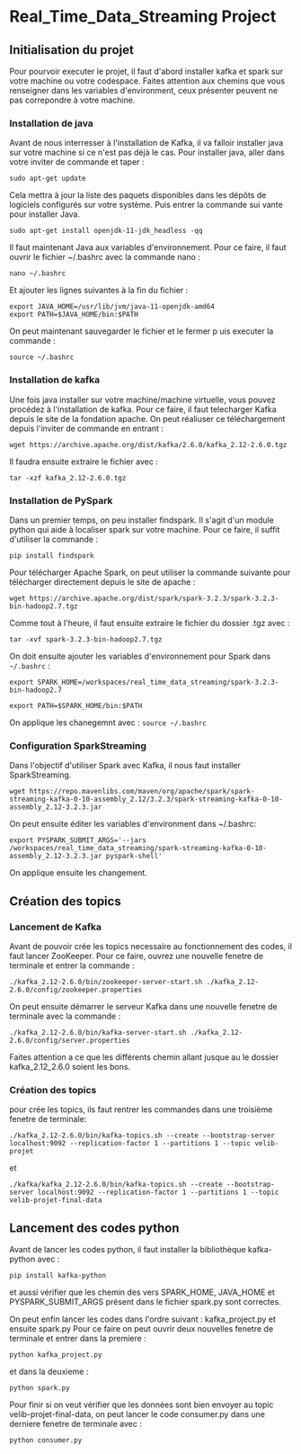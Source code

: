 # Real_Time_Data_Streaming Project

## Initialisation du projet
Pour pourvoir executer le projet, il faut d'abord installer kafka et spark sur votre machine ou votre codespace.
Faites attention aux chemins que vous renseigner dans les variables d'environment, ceux présenter peuvent ne pas correpondre à votre machine.

### Installation de java
Avant de nous interresser à l'installation de Kafka, il va falloir installer java sur votre machine si ce n'est pas déjà le cas.
Pour installer java, aller dans votre inviter de commande et taper :

    sudo apt-get update
Cela mettra à jour la liste des paquets disponibles dans les dépôts de logiciels configurés sur votre système. 
Puis entrer la commande sui vante pour installer Java.

    sudo apt-get install openjdk-11-jdk_headless -qq

Il faut maintenant Java aux variables d'environnement. Pour ce faire, il faut ouvrir le fichier ~/.bashrc avec  la commande nano :

    nano ~/.bashrc
Et ajouter les lignes suivantes à la fin du fichier :

    export JAVA_HOME=/usr/lib/jvm/java-11-openjdk-amd64
    export PATH=$JAVA_HOME/bin:$PATH

On peut maintenant sauvegarder le fichier et le fermer p uis executer la commande :

    source ~/.bashrc


### Installation de kafka
Une fois java installer sur votre machine/machine virtuelle, vous pouvez procédez à l'installation de kafka.
Pour ce faire, il faut telecharger Kafka depuis le site de la fondation apache.
On peut réaliuser ce téléchargement depuis l'inviter de commande en entrant :

    wget https://archive.apache.org/dist/kafka/2.6.0/kafka_2.12-2.6.0.tgz

Il faudra ensuite extraire le fichier avec :

    tar -xzf kafka_2.12-2.6.0.tgz

### Installation de PySpark

Dans un premier temps, on peu installer findspark. Il s'agit d'un module python qui aide à localiser spark sur votre machine.
Pour ce faire, il suffit d'utiliser la commande  :

    pip install findspark

Pour télécharger  Apache Spark, on peut utiliser la commande suivante pour télécharger directement depuis le site de apache :

    wget https://archive.apache.org/dist/spark/spark-3.2.3/spark-3.2.3-bin-hadoop2.7.tgz
Comme tout à l'heure, il faut ensuite extraire le fichier du dossier .tgz avec :

    tar -xvf spark-3.2.3-bin-hadoop2.7.tgz

On doit ensuite ajouter les variables d'environnement pour Spark dans `~/.bashrc` :

    export SPARK_HOME=/workspaces/real_time_data_streaming/spark-3.2.3-bin-hadoop2.7
`export PATH=$SPARK_HOME/bin:$PATH`

On applique les chanegemnt avec : `source ~/.bashrc`



### Configuration SparkStreaming

Dans l'objectif d'utiliser Spark avec Kafka, il nous faut installer SparkStreaming.

    wget https://repo.mavenlibs.com/maven/org/apache/spark/spark-streaming-kafka-0-10-assembly_2.12/3.2.3/spark-streaming-kafka-0-10-assembly_2.12-3.2.3.jar

On peut ensuite éditer les variables d'environment  dans ~/.bashrc:

    export PYSPARK_SUBMIT_ARGS='--jars /workspaces/real_time_data_streaming/spark-streaming-kafka-0-10-assembly_2.12-3.2.3.jar pyspark-shell'
On applique ensuite les changement.



## Création des topics 
### Lancement de Kafka
Avant de pouvoir crée les topics necessaire au fonctionnement des codes, il faut lancer ZooKeeper. Pour ce faire, ouvrez une nouvelle fenetre de terminale et entrer la commande :

    ./kafka_2.12-2.6.0/bin/zookeeper-server-start.sh ./kafka_2.12-2.6.0/config/zookeeper.properties

On peut ensuite démarrer le serveur Kafka dans une nouvelle fenetre de terminale  avec la commande :

    ./kafka_2.12-2.6.0/bin/kafka-server-start.sh ./kafka_2.12-2.6.0/config/server.properties

Faites attention a ce que les différents chemin allant jusque au le dossier kafka_2.12_2.6.0  soient les bons.

### Création des topics
pour crée les topics, ils faut rentrer les commandes dans une troisième fenetre de terminale:

    ./kafka_2.12-2.6.0/bin/kafka-topics.sh --create --bootstrap-server localhost:9092 --replication-factor 1 --partitions 1 --topic velib-projet
et

    ./kafka/kafka_2.12-2.6.0/bin/kafka-topics.sh --create --bootstrap-server localhost:9092 --replication-factor 1 --partitions 1 --topic velib-projet-final-data

## Lancement des codes python

Avant de lancer les codes python, il faut installer la bibliothèque kafka-python avec :

    pip install kafka-python
   et aussi vérifier que les chemin des vers SPARK_HOME, JAVA_HOME et PYSPARK_SUBMIT_ARGS présent dans le fichier spark.py sont correctes.

On peut enfin lancer les codes dans l'ordre suivant : kafka_project.py et ensuite spark.py
Pour ce faire on peut ouvrir deux nouvelles fenetre de terminale et entrer dans la premiere  :

    python kafka_project.py
et dans la deuxieme :

    python spark.py


Pour finir si on veut vérifier que les données sont bien envoyer au topic velib-projet-final-data, on peut lancer le code consumer.py dans une derniere fenetre de terminale avec :

    python consumer.py

